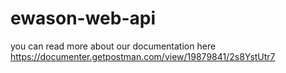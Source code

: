 # ewason-web-api

you can read more about our documentation here https://documenter.getpostman.com/view/19879841/2s8YstUtr7
